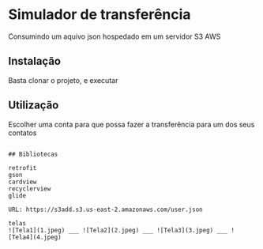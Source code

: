 # Simulador de transferência

Consumindo um aquivo json hospedado em um servidor S3 AWS

## Instalação

Basta clonar o projeto, e executar 

## Utilização

Escolher uma conta para que possa fazer a transferência para um dos seus contatos 
```

## Bibliotecas

retrofit
gson
cardview
recyclerview
glide

URL: https://s3add.s3.us-east-2.amazonaws.com/user.json

telas
![Tela1](1.jpeg) ___ ![Tela2](2.jpeg) ___ ![Tela3](3.jpeg) ___ ![Tela4](4.jpeg)
